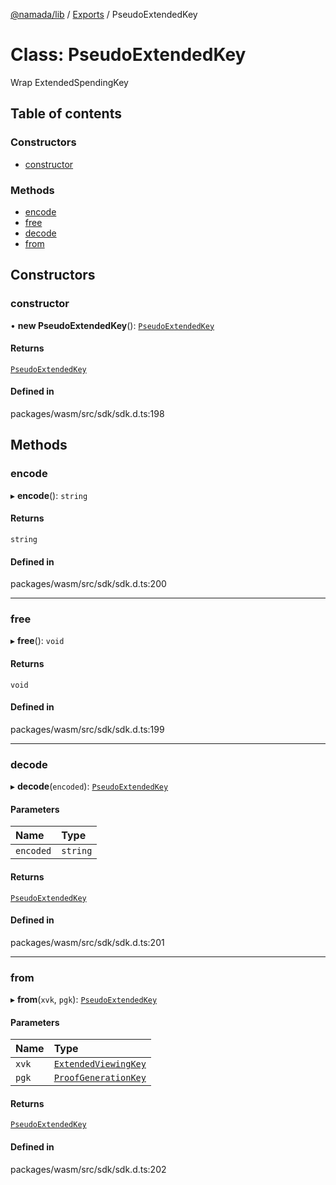 [@namada/lib](../README.md) / [Exports](../modules.md) / PseudoExtendedKey

# Class: PseudoExtendedKey

Wrap ExtendedSpendingKey

## Table of contents

### Constructors

- [constructor](PseudoExtendedKey.md#constructor)

### Methods

- [encode](PseudoExtendedKey.md#encode)
- [free](PseudoExtendedKey.md#free)
- [decode](PseudoExtendedKey.md#decode)
- [from](PseudoExtendedKey.md#from)

## Constructors

### constructor

• **new PseudoExtendedKey**(): [`PseudoExtendedKey`](PseudoExtendedKey.md)

#### Returns

[`PseudoExtendedKey`](PseudoExtendedKey.md)

#### Defined in

packages/wasm/src/sdk/sdk.d.ts:198

## Methods

### encode

▸ **encode**(): `string`

#### Returns

`string`

#### Defined in

packages/wasm/src/sdk/sdk.d.ts:200

___

### free

▸ **free**(): `void`

#### Returns

`void`

#### Defined in

packages/wasm/src/sdk/sdk.d.ts:199

___

### decode

▸ **decode**(`encoded`): [`PseudoExtendedKey`](PseudoExtendedKey.md)

#### Parameters

| Name | Type |
| :------ | :------ |
| `encoded` | `string` |

#### Returns

[`PseudoExtendedKey`](PseudoExtendedKey.md)

#### Defined in

packages/wasm/src/sdk/sdk.d.ts:201

___

### from

▸ **from**(`xvk`, `pgk`): [`PseudoExtendedKey`](PseudoExtendedKey.md)

#### Parameters

| Name | Type |
| :------ | :------ |
| `xvk` | [`ExtendedViewingKey`](ExtendedViewingKey.md) |
| `pgk` | [`ProofGenerationKey`](ProofGenerationKey.md) |

#### Returns

[`PseudoExtendedKey`](PseudoExtendedKey.md)

#### Defined in

packages/wasm/src/sdk/sdk.d.ts:202
